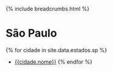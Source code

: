 {% include breadcrumbs.html %}

# São Paulo

{% for cidade in site.data.estados.sp %}
- [{{cidade.nome}}](https://vereadores.github.io/dados/sp/)
{% endfor %}
